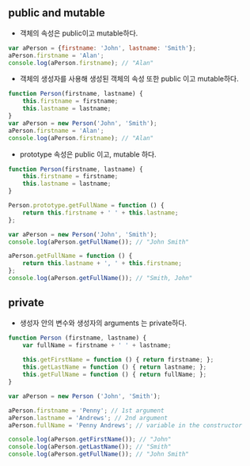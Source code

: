 ## public and mutable

- 객체의 속성은 public이고 mutable하다.

```javascript
var aPerson = {firstname: 'John', lastname: 'Smith'};
aPerson.firstname = 'Alan';
console.log(aPerson.firstname); // "Alan"
```



- 객체의 생성자를 사용해 생성된 객체의 속성 또한 public 이고 mutable하다.

```javascript
function Person(firstname, lastname) {
    this.firstname = firstname;
    this.lastname = lastname;
}
var aPerson = new Person('John', 'Smith');
aPerson.firstname = 'Alan';
console.log(aPerson.firstname); // "Alan"
```



- prototype 속성은 public 이고, mutable 하다.

```javascript
function Person(firstname, lastname) {
    this.firstname = firstname;
    this.lastname = lastname;
}

Person.prototype.getFullName = function () {
	return this.firstname + ' ' + this.lastname;
};

var aPerson = new Person('John', 'Smith');
console.log(aPerson.getFullName()); // "John Smith"

aPerson.getFullName = function () {
    return this.lastname + ', ' + this.firstname;
};
console.log(aPerson.getFullName()); // "Smith, John"
```



## private

* 생성자 안의 변수와 생성자의 arguments 는 private하다.

```javascript
function Person (firstname, lastname) {
    var fullName = firstname + ' ' + lastname;
    
    this.getFirstName = function () { return firstname; };
    this.getLastName = function () { return lastname; };
    this.getFullName = function () { return fullName; };
}

var aPerson = new Person ('John', 'Smith');

aPerson.firstname = 'Penny'; // 1st argument
aPerson.lastname = 'Andrews'; // 2nd argument
aPerson.fullName = 'Penny Andrews'; // variable in the constructor

console.log(aPerson.getFirstName()); // "John"
console.log(aPerson.getLastName()); // "Smith"
console.log(aPerson.getFullName()); // "John Smith"
```

